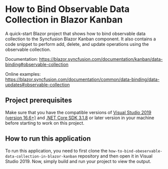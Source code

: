 # How to Bind Observable Data Collection in Blazor Kanban
A quick-start Blazor project that shows how to bind observable data collection to the Syncfusion Blazor Kanban component. It also contains a code snippet to perform add, delete, and update operations using the observable collection.

Documentation: https://blazor.syncfusion.com/documentation/kanban/data-binding#observable-collection

Online examples: https://blazor.syncfusion.com/documentation/common/data-binding/data-updates#observable-collection

## Project prerequisites
Make sure that you have the compatible versions of [Visual Studio 2019 (version 16.6+)]( https://visualstudio.microsoft.com/downloads?utm_source=github&utm_medium=listing&utm_campaign=blazor-gantt-chart-github-samples) and [.NET Core SDK 3.1.8](https://dotnet.microsoft.com/download/dotnet-core/3.1?utm_source=github&utm_medium=listing&utm_campaign=blazor-gantt-chart-github-samples) or later version in your machine before starting to work on this project.

## How to run this application
To run this application, you need to first clone the `how-to-bind-obeservable-data-collection-in-blazor-kanban` repository and then open it in Visual Studio 2019. Now, simply build and run your project to view the output.